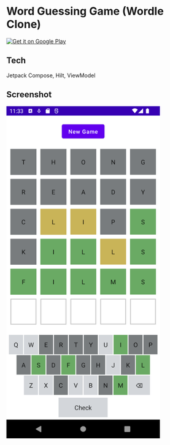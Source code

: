 # Word Guessing Game (Wordle Clone)

<a href='https://play.google.com/store/apps/details?id=xyz.tberghuis.wordguessinggame&pcampaignid=pcampaignidMKT-Other-global-all-co-prtnr-py-PartBadge-Mar2515-1'><img alt='Get it on Google Play' src='https://play.google.com/intl/en_us/badges/static/images/badges/en_badge_web_generic.png' width="200"/></a>

## Tech
Jetpack Compose, Hilt, ViewModel

## Screenshot
<img alt='Screenshot' src='https://github.com/tberghuis/WordGuessingGame/raw/master/docs/screenshots/films.png' width="400"/>